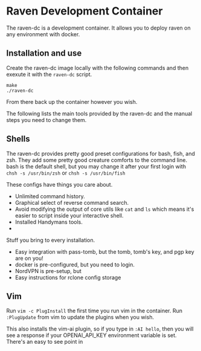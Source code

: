 # Raven Development Container

The raven-dc is a development container. It allows you to deploy raven
on any environment with docker.

## Installation and use
Create the raven-dc image locally with the following commands and then
exexute it with the `raven-dc` script.

```
make
./raven-dc
```

From there back up the container however you wish.

The following lists the main tools provided by the raven-dc and the manual
steps you need to change them.

## Shells
The raven-dc provides pretty good preset configurations for bash, fish,
and zsh. They add some pretty good creature comforts to the command line.
bash is the default shell, but you may change it after your first login
with `chsh -s /usr/bin/zsh` or `chsh -s /usr/bin/fish`

These configs have things you care about.
- Unlimited command history.
- Graphical select of reverse command search.
- Avoid modifying the output of core utils like `cat` and `ls` which means
  it's easier to script inside your interactive shell.
- Installed Handymans tools.
- 

Stuff you bring to every installation.
- Easy integration with pass-tomb, but the tomb, tomb's key, and
  pgp key are on you!
- docker is pre-configured, but you need to login.
- NordVPN is pre-setup, but 
- Easy instructions for rclone config storage

## Vim
Run `vim -c PlugInstall` the first time you run vim in the container.
Run `:PlugUpdate` from vim to update the plugins when you wish.

This also installs the vim-ai plugin, so if you type in `:AI hello`,
then you will see a response if your OPENAI_API_KEY environment
variable is set. There's an easy to see point in 
